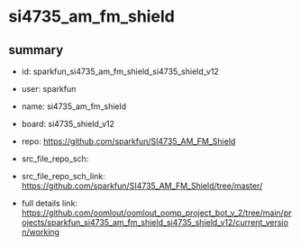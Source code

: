 # si4735_am_fm_shield
 
## summary 
* id: sparkfun_si4735_am_fm_shield_si4735_shield_v12
* user: sparkfun
* name: si4735_am_fm_shield
* board: si4735_shield_v12
* repo: https://github.com/sparkfun/SI4735_AM_FM_Shield



* src_file_repo_sch: 
* src_file_repo_sch_link: https://github.com/sparkfun/SI4735_AM_FM_Shield/tree/master/
* full details link: https://github.com/oomlout/oomlout_oomp_project_bot_v_2/tree/main/projects/sparkfun_si4735_am_fm_shield_si4735_shield_v12/current_version/working  







